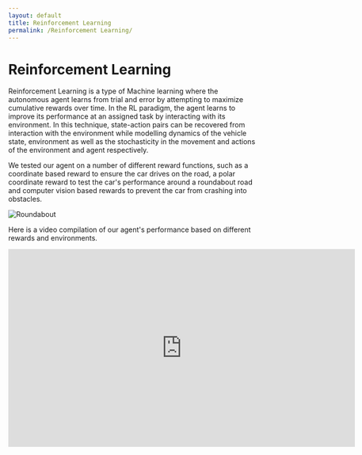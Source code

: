 ```yaml
---
layout: default
title: Reinforcement Learning
permalink: /Reinforcement Learning/
---
```


# Reinforcement Learning

Reinforcement Learning is a type of Machine learning where the autonomous agent learns from trial and error by attempting to maximize cumulative rewards over time. In the RL paradigm, the agent learns to improve its performance at an assigned task by interacting with its environment. In this technique, state-action pairs can be recovered from interaction with the environment while modelling dynamics of the vehicle state, environment as well as the stochasticity in the movement and actions of the environment and agent respectively.

We tested our agent on a number of different reward functions, such as a coordinate based reward to ensure the car drives on the road, a polar coordinate reward to test the car's performance around a roundabout road and computer vision based rewards to prevent the car from crashing into obstacles.

![Roundabout](https://drive.google.com/file/d/12NUFDWdM5Hf_AiRWUpoGHWNDT-jdlwix/preview)

Here is a video compilation of our agent's performance based on different rewards and environments.

<iframe width="700" height="400" src="https://drive.google.com/file/d/1tbRvZnJCk1rearyCT5bVf04Apvfsmj_9/preview" frameborder="0" allow="accelerometer; autoplay; encrypted-media; gyroscope; picture-in-picture" allowfullscreen></iframe>
